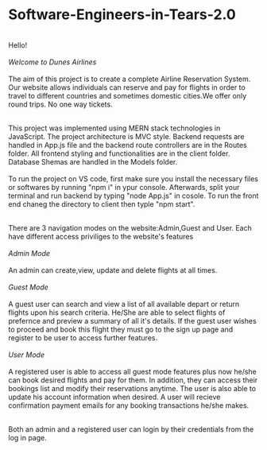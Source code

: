 # Software-Engineers-in-Tears-2.0

<br>Hello!<br />
<br>*Welcome to Dunes Airlines*<br />
<br>The aim of this project is to create a complete Airline Reservation System. Our website allows individuals can reserve and pay
for flights in order to travel to different countries and sometimes domestic cities.We offer only round trips. No one way tickets.<br />

<br> This project was implemented using MERN stack technologies in JavaScript. The project architecture is MVC style. Backend requests are handled in App.js file and the backend route controllers are in the Routes folder. All frontend styling and functionalities are in the client folder. Database Shemas are handled in the Models folder. <br />
<br>To run the project on VS code, first make sure you install the necessary files or softwares by running "npm i" in ypur console. Afterwards, split your terminal and run backend by typing "node App.js" in cosole. To run the front end chaneg the directory to client then typle "npm start".<br />

<br> There are 3 navigation modes on the website:Admin,Guest and User. Each have different access priviliges to the website's features <br />
<br> *Admin Mode* <br />
<br> An admin can create,view, update and delete flights at all times.<br />
<br> *Guest Mode* <br />
<br> A guest user can search and view a list of all available depart or return flights upon his search criteria. He/She are able to select flights of prefernce and preview a summary of all it's details. If the guest user wishes to proceed and book this flight they must go to the sign up page and register to be user to access further features.<br />
<br>*User Mode*<br />
<br> A registered user is able to access all guest mode features plus now he/she can book desired flights and pay for them. In addition, they can access their bookings list and modify their reservations anytime. The user is also able to update his account information when desired. A user will recieve confirmation payment emails for any booking transactions he/she makes.<br />

<br> Both an admin and a registered user can login by their credentials from the log in page. <br/>


